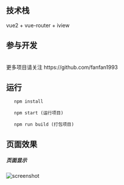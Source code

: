 ## 技术栈
   vue2 + vue-router + iview
<br>

## 参与开发
<br>
更多项目请关注 https://github.com/fanfan1993
<br>

## 运行
```
   npm install  
  
   npm start (运行项目)

   npm run build (打包项目)
  ```

## 页面效果
##### 页面显示
![screenshot](./screenshot/1.png)

